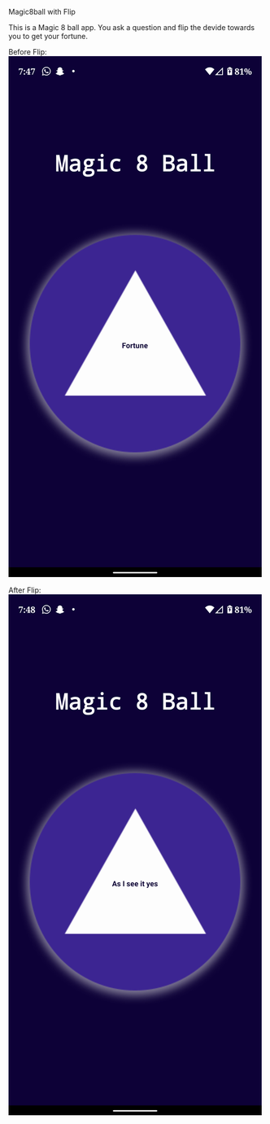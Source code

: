 Magic8ball with Flip

This is a Magic 8 ball app. You ask a question and flip the devide towards you to get your fortune. 

Before Flip:
![alt text](https://github.com/rugveddarwhekar/magic8ball_Flip/blob/master/Screenshot_20190908-194749.png "Before flip")

After Flip:
![alt text](https://github.com/rugveddarwhekar/magic8ball_Flip/blob/master/Screenshot_20190908-194806.png "After flip")
